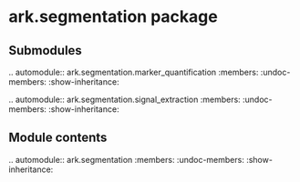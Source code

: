 ark.segmentation package
========================

Submodules
----------


.. automodule:: ark.segmentation.marker_quantification
   :members:
   :undoc-members:
   :show-inheritance:


.. automodule:: ark.segmentation.signal_extraction
   :members:
   :undoc-members:
   :show-inheritance:


Module contents
---------------

.. automodule:: ark.segmentation
   :members:
   :undoc-members:
   :show-inheritance:
